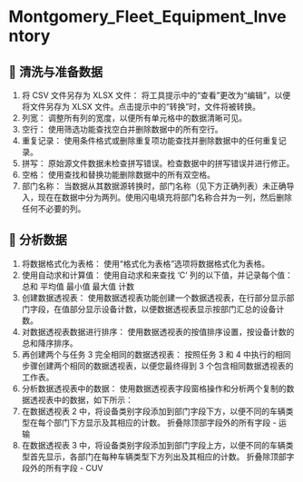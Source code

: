 # Montgomery_Fleet_Equipment_Inventory

## 📖 清洗与准备数据
1. 将 CSV 文件另存为 XLSX 文件： 将工具提示中的“查看”更改为“编辑”，以便将文件另存为 XLSX 文件。点击提示中的“转换”时，文件将被转换。
2. 列宽： 调整所有列的宽度，以便所有单元格中的数据清晰可见。
3. 空行： 使用筛选功能查找空白并删除数据中的所有空行。
4. 重复记录： 使用条件格式或删除重复项功能查找并删除数据中的任何重复记录。
5. 拼写： 原始源文件数据未检查拼写错误。检查数据中的拼写错误并进行修正。
6. 空格： 使用查找和替换功能删除数据中的所有双空格。
7. 部门名称： 当数据从其数据源转换时，部门名称（见下方正确列表）未正确导入，现在在数据中分为两列。使用闪电填充将部门名称合并为一列，然后删除任何不必要的列。

## 📖 分析数据
1. 将数据格式化为表格： 使用“格式化为表格”选项将数据格式化为表格。
2. 使用自动求和计算值： 使用自动求和来查找 ‘C’ 列的以下值，并记录每个值：
总和
平均值
最小值
最大值
计数
3. 创建数据透视表： 使用数据透视表功能创建一个数据透视表，在行部分显示部门字段，在值部分显示设备计数，以便数据透视表显示按部门汇总的设备计数。
4. 对数据透视表数据进行排序： 使用数据透视表的按值排序设置，按设备计数的总和降序排序。
5. 再创建两个与任务 3 完全相同的数据透视表： 按照任务 3 和 4 中执行的相同步骤创建两个相同的数据透视表，以便您最终得到 3 个包含相同数据透视表的工作表。
6. 分析数据透视表中的数据： 使用数据透视表字段窗格操作和分析两个复制的数据透视表中的数据，如下所示：
7. 在数据透视表 2 中，将设备类别字段添加到部门字段下方，以便不同的车辆类型在每个部门下方显示及其相应的计数。
折叠除顶部字段外的所有字段 - 运输
8. 在数据透视表 3 中，将设备类别字段添加到部门字段上方，以便不同的车辆类型首先显示，各部门在每种车辆类型下方列出及其相应的计数。
折叠除顶部字段外的所有字段 - CUV

